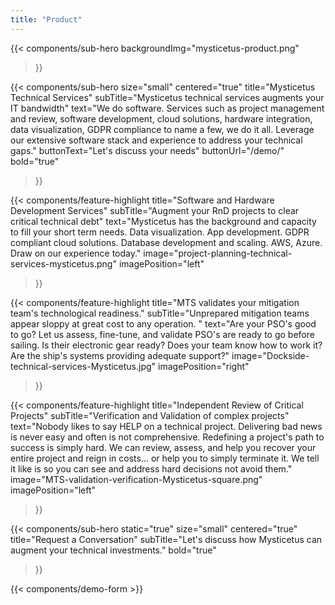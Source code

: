 ```yaml
---
title: "Product"
---
```


{{< components/sub-hero
	backgroundImg="mysticetus-product.png"
>}}

{{< components/sub-hero
	size="small"
	centered="true"
	title="Mysticetus Technical Services"
	subTitle="Mysticetus technical services augments your IT bandwidth"
	text="We do software. Services such as project management and review, software development, cloud solutions, hardware integration, data visualization, GDPR compliance to name a few, we do it all. Leverage our extensive software stack and experience to address your technical gaps."
	buttonText="Let's discuss your needs"
	buttonUrl="/demo/"
	bold="true"
>}}

{{< components/feature-highlight
	title="Software and Hardware Development Services"
	subTitle="Augment your RnD projects to clear critical technical debt"
	text="Mysticetus has the background and capacity to fill your short term needs. Data visualization. App development. GDPR compliant cloud solutions. Database development and scaling. AWS, Azure. Draw on our experience today."
	image="project-planning-technical-services-mysticetus.png"
	imagePosition="left"

>}}

{{< components/feature-highlight
	title="MTS validates your mitigation team's technological readiness."
	subTitle="Unprepared mitigation teams appear sloppy at great cost to any operation. "
	text="Are your PSO's good to go? Let us assess, fine-tune, and validate PSO's are ready to go before sailing. Is their electronic gear ready? Does your team know how to work it? Are the ship's systems providing adequate support?"
	image="Dockside-technical-services-Mysticetus.jpg"
	imagePosition="right"

>}}

{{< components/feature-highlight
	title="Independent Review of Critical Projects"
	subTitle="Verification and Validation of complex projects"
	text="Nobody likes to say HELP on a technical project. Delivering bad news is never easy and often is not comprehensive. Redefining a project's path to success is simply hard. We can review, assess, and help you recover your entire project and reign in costs... or help you to simply terminate it. We tell it like is so you can see and address hard decisions not avoid them."
	image="MTS-validation-verification-Mysticetus-square.png"
	imagePosition="left"

>}}

{{< components/sub-hero
	static="true"
	size="small"
	centered="true"
	title="Request a Conversation"
	subTitle="Let's discuss how Mysticetus can augment your technical investments."
	bold="true"
>}}

{{< components/demo-form >}}
